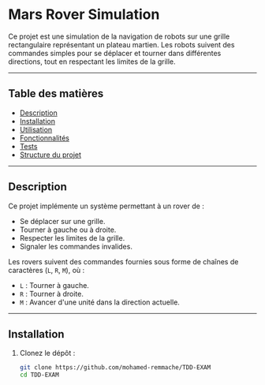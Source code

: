 # Mars Rover Simulation

Ce projet est une simulation de la navigation de robots sur une grille rectangulaire représentant un plateau martien. Les robots suivent des commandes simples pour se déplacer et tourner dans différentes directions, tout en respectant les limites de la grille.

---

## Table des matières

- [Description](#description)
- [Installation](#installation)
- [Utilisation](#utilisation)
- [Fonctionnalités](#fonctionnalités)
- [Tests](#tests)
- [Structure du projet](#structure-du-projet)

---

## Description

Ce projet implémente un système permettant à un rover de :
- Se déplacer sur une grille.
- Tourner à gauche ou à droite.
- Respecter les limites de la grille.
- Signaler les commandes invalides.

Les rovers suivent des commandes fournies sous forme de chaînes de caractères (`L`, `R`, `M`), où :
- `L` : Tourner à gauche.
- `R` : Tourner à droite.
- `M` : Avancer d'une unité dans la direction actuelle.

---

## Installation

1. Clonez le dépôt :
   ```bash
   git clone https://github.com/mohamed-remmache/TDD-EXAM
   cd TDD-EXAM
